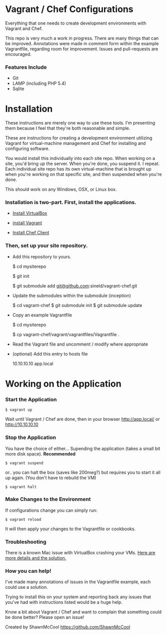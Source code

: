Vagrant / Chef Configurations
============
Everything that one needs to create development environments with Vagrant and Chef.

This repo is very much a work in progress. There are many things that can be improved. Annotations were made in comment form within the example Vagrantfile, regarding room for improvement. Issues and pull-requests are encouraged.

### Features Include

- Git
- LAMP (including PHP 5.4)
- Sqlite

# Installation

These instructions are merely one way to use these tools. I'm presenting them because I feel that they're both reasonable and simple.

These are instructions for creating a development environment utilizing Vagrant for virtual-machine management and Chef for installing and configuring software.

You would install this individually into each site repo. When working on a site, you'd bring up the server. When you're done, you suspend it. I repeat. Each individual site repo has its own virtual-machine that is brought up when you're working on that specific site, and then suspended when you're done.

This should work on any Windows, OSX, or Linux box.

### Installation is two-part. First, install the applications.

- [Install VirtualBox](https://www.virtualbox.org/wiki/Downloads)

- [install Vagrant](http://downloads.vagrantup.com/)

- [Install Chef Client](http://www.opscode.com/chef/install/)

### Then, set up your site repository.

- Add this repository to yours.


    $ cd mysiterepo

    $ git init

    $ git submodule add git@github.com:sineld/vagrant-chef.git


- Update the submodules within the submodule (inception)


    $ cd vagrant-chef
    $ git submodule init
    $ git submodule update


- Copy an example Vagrantfile

    $ cd mysiterepo

    $ cp vagrant-chef/vagrant/vagrantfiles/Vagrantfile .


- Read the Vagrant file and uncomment / modify where appropriate

- (optional) Add this entry to hosts file


    10.10.10.10 app.local


# Working on the Application

### Start the Application


    $ vagrant up


Wait until Vagrant / Chef are done, then in your browser http://app.local/ or http://10.10.10.10

### Stop the Application

You have the choice of either... Supending the application (takes a small bit more disk space). **Recommended**


    $ vagrant suspend


or.. you can halt the box (saves like 200meg?) but requires you to start it all up again. (You don't have to rebuild the VM)


    $ vagrant halt


### Make Changes to the Environment

If configurations change you can simply run:


    $ vagrant reload


It will then apply your changes to the Vagrantfile or cookbooks.


### Troubleshooting

There is a known Mac issue with VirtualBox crashing your VMs. [Here are more details and the solution.](https://www.virtualbox.org/ticket/11649)

### How you can help!

I've made many annotations of issues in the Vagrantfile example, each could use a solution.

Trying to install this on your system and reporting back any issues that you've had with instructions listed would be a huge help.

Know a bit about Vagrant / Chef and want to complain that something could be done better? Please open an issue!

Created by ShawnMcCool
https://github.com/ShawnMcCool
